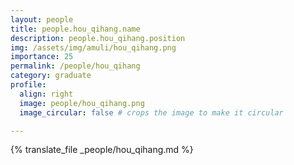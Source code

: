 ```yaml
---
layout: people
title: people.hou_qihang.name
description: people.hou_qihang.position
img: /assets/img/amuli/hou_qihang.png
importance: 25
permalink: /people/hou_qihang
category: graduate
profile:
  align: right
  image: people/hou_qihang.png
  image_circular: false # crops the image to make it circular

---
```


{% translate_file _people/hou_qihang.md %}
